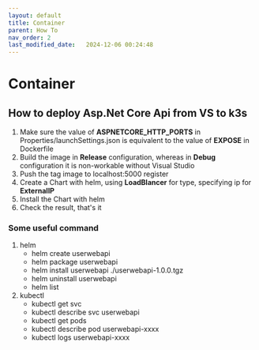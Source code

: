 ```yaml
---
layout: default
title: Container
parent: How To
nav_order: 2
last_modified_date:   2024-12-06 00:24:48
---
```


# Container
## How to deploy Asp.Net Core Api from VS to k3s
1. Make sure the value of **ASPNETCORE_HTTP_PORTS** in Properties/launchSettings.json is equivalent to the value of **EXPOSE** in Dockerfile
1. Build the image in **Release** configuration, whereas in **Debug** configuration it is non-workable without Visual Studio
1. Push the tag image to localhost:5000 register
1. Create a Chart with helm, using **LoadBlancer** for type, specifying ip for **ExternalIP** 
1. Install the Chart with helm
1. Check the result, that's it

### Some useful command
1. helm
    - helm create userwebapi
    - helm package userwebapi
    - helm install userwebapi ./userwebapi-1.0.0.tgz
    - helm uninstall userwebapi
    - helm list
1. kubectl
    - kubectl get svc
    - kubectl describe svc userwebapi
    - kubectl get pods
    - kubectl describe pod userwebapi-xxxx
    - kubectl logs userwebapi-xxxx